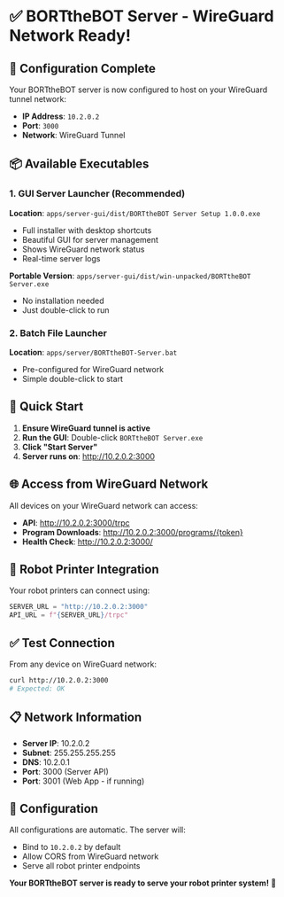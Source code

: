 # ✅ BORTtheBOT Server - WireGuard Network Ready!

## 🎉 Configuration Complete

Your BORTtheBOT server is now configured to host on your WireGuard tunnel network:

- **IP Address**: `10.2.0.2`
- **Port**: `3000`
- **Network**: WireGuard Tunnel

## 📦 Available Executables

### 1. GUI Server Launcher (Recommended)
**Location**: `apps/server-gui/dist/BORTtheBOT Server Setup 1.0.0.exe`
- Full installer with desktop shortcuts
- Beautiful GUI for server management
- Shows WireGuard network status
- Real-time server logs

**Portable Version**: `apps/server-gui/dist/win-unpacked/BORTtheBOT Server.exe`
- No installation needed
- Just double-click to run

### 2. Batch File Launcher
**Location**: `apps/server/BORTtheBOT-Server.bat`
- Pre-configured for WireGuard network
- Simple double-click to start

## 🚀 Quick Start

1. **Ensure WireGuard tunnel is active**
2. **Run the GUI**: Double-click `BORTtheBOT Server.exe`
3. **Click "Start Server"**
4. **Server runs on**: http://10.2.0.2:3000

## 🌐 Access from WireGuard Network

All devices on your WireGuard network can access:

- **API**: http://10.2.0.2:3000/trpc
- **Program Downloads**: http://10.2.0.2:3000/programs/{token}
- **Health Check**: http://10.2.0.2:3000/

## 🤖 Robot Printer Integration

Your robot printers can connect using:

```python
SERVER_URL = "http://10.2.0.2:3000"
API_URL = f"{SERVER_URL}/trpc"
```

## ✅ Test Connection

From any device on WireGuard network:

```bash
curl http://10.2.0.2:3000
# Expected: OK
```

## 📋 Network Information

- **Server IP**: 10.2.0.2
- **Subnet**: 255.255.255.255
- **DNS**: 10.2.0.1
- **Port**: 3000 (Server API)
- **Port**: 3001 (Web App - if running)

## 🔧 Configuration

All configurations are automatic. The server will:
- Bind to `10.2.0.2` by default
- Allow CORS from WireGuard network
- Serve all robot printer endpoints

**Your BORTtheBOT server is ready to serve your robot printer system!** 🤖

